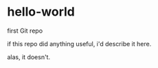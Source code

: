 # hello-world
first Git repo

if this repo did anything useful, i'd describe it here.

alas, it doesn't.
